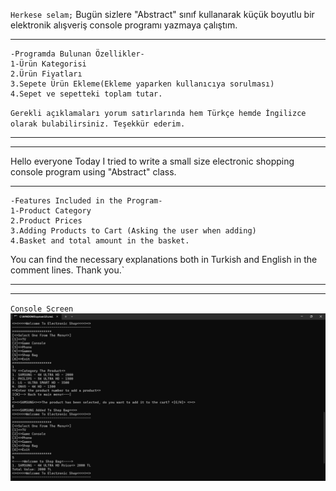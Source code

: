 `Herkese selam;`
Bugün sizlere "Abstract" sınıf kullanarak küçük boyutlu bir elektronik alışveriş console programı yazmaya çalıştım.
***
```
-Programda Bulunan Özellikler-
1-Ürün Kategorisi
2.Ürün Fiyatları
3.Sepete Ürün Ekleme(Ekleme yaparken kullanıcıya sorulması)
4.Sepet ve sepetteki toplam tutar.
```
`Gerekli açıklamaları yorum satırlarında hem Türkçe hemde İngilizce olarak bulabilirsiniz.
Teşekkür ederim.`
***
---
Hello everyone
Today I tried to write a small size electronic shopping console program using "Abstract" class.
***
```
-Features Included in the Program-
1-Product Category
2.Product Prices
3.Adding Products to Cart (Asking the user when adding)
4.Basket and total amount in the basket.
```
You can find the necessary explanations both in Turkish and English in the comment lines.
Thank you.`
***
---
`Console Screen`
![Console Screen](<Consolescreen.png>)
